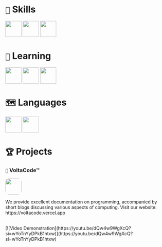 # ` 🌿 ` **Skills** <br>
<img src="https://i.postimg.cc/SxW3nTdX/file-type-html-icon-130541.webp" width="50px"> <img src="https://i.postimg.cc/C1663Wh2/file-type-css-icon-130661.webp" width="50px"> <img src="https://i.postimg.cc/hjQNJZkK/file-type-python-icon-130221.png" width="50px"> <br>
# ` 📝 ` **Learning** <br>
<img src="https://i.postimg.cc/sDCt3C9F/63065002ce321b529d375e07-2e261bcd-3564132900.png" width="50px"> <img src="https://i.postimg.cc/T3YNPdKs/c-original-logo-icon-146611.png" width="50px">
<img src="https://i.postimg.cc/BvnrR55X/file-type-js-official-icon-130509.png" width="50px"> <br>
# ` 🗺️ ` **Languages** <br>
<img src="https://i.postimg.cc/3RpnqWqk/italy-icon-127831.png" width="50px"> <img src="https://i.postimg.cc/wBRVt7gw/united-states-icon-127943.png" width="50px"> <br>
# ` 🏆 ` **Projects** <br>
### ` 📖 ` **VoltaCode™** <br>
<img src="https://i.postimg.cc/59Sfz9LP/staticvoltacodelogobrutto2.png" style="border-radius: 10px;" width="50px"> <br>
<p>We provide excellent documentation on programming, accompanied by short blogs discussing various aspects of computing. Visit our website: https://voltacode.vercel.app</p> <br>
[![Video Demonstration](https://youtu.be/dQw4w9WgXcQ?si=wYoTnYyDPkB1htxw)](https://youtu.be/dQw4w9WgXcQ?si=wYoTnYyDPkB1htxw)
